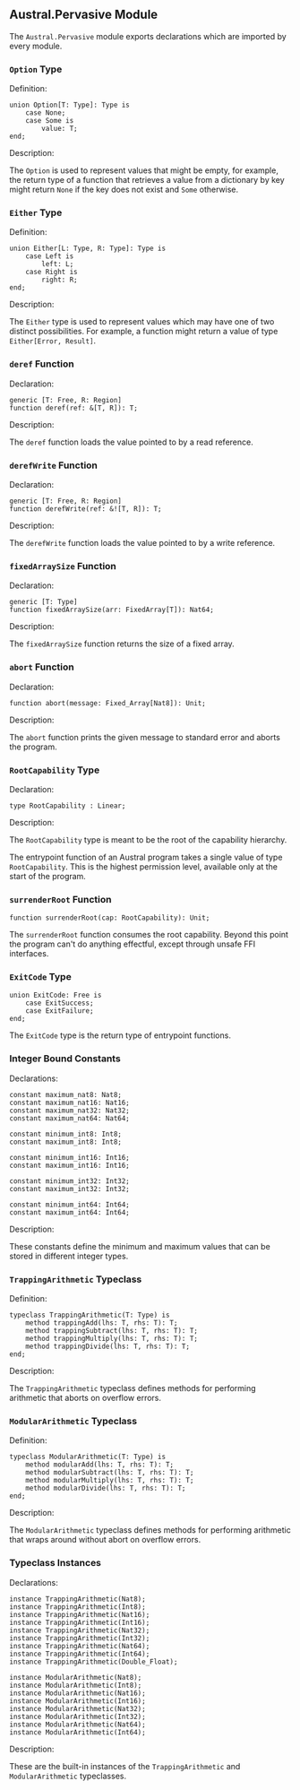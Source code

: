 ## Austral.Pervasive Module

The `Austral.Pervasive` module exports declarations which are imported by every module.

### `Option` Type

Definition:

```austral
union Option[T: Type]: Type is
    case None;
    case Some is
        value: T;
end;
```

Description:

The `Option` is used to represent values that might be empty, for example, the
return type of a function that retrieves a value from a dictionary by key might
return `None` if the key does not exist and `Some` otherwise.

### `Either` Type

Definition:

```austral
union Either[L: Type, R: Type]: Type is
    case Left is
        left: L;
    case Right is
        right: R;
end;
```

Description:

The `Either` type is used to represent values which may have one of two distinct
possibilities. For example, a function might return a value of type
`Either[Error, Result]`.

### `deref` Function

Declaration:

```austral
generic [T: Free, R: Region]
function deref(ref: &[T, R]): T;
```

Description:

The `deref` function loads the value pointed to by a read reference.

### `derefWrite` Function

Declaration:

```austral
generic [T: Free, R: Region]
function derefWrite(ref: &![T, R]): T;
```

Description:

The `derefWrite` function loads the value pointed to by a write reference.

### `fixedArraySize` Function

Declaration:

```austral
generic [T: Type]
function fixedArraySize(arr: FixedArray[T]): Nat64;
```

Description:

The `fixedArraySize` function returns the size of a fixed array.

### `abort` Function

Declaration:

```austral
function abort(message: Fixed_Array[Nat8]): Unit;
```

Description:

The `abort` function prints the given message to standard error and aborts the
program.

### `RootCapability` Type

Declaration:

```austral
type RootCapability : Linear;
```

Description:

The `RootCapability` type is meant to be the root of the capability hierarchy.

The entrypoint function of an Austral program takes a single value of type
`RootCapability`. This is the highest permission level, available only at the
start of the program.

### `surrenderRoot` Function

```austral
function surrenderRoot(cap: RootCapability): Unit;
```

The `surrenderRoot` function consumes the root capability. Beyond this point the
program can't do anything effectful, except through unsafe FFI interfaces.

### `ExitCode` Type

```austral
union ExitCode: Free is
    case ExitSuccess;
    case ExitFailure;
end;
```

The `ExitCode` type is the return type of entrypoint functions.

### Integer Bound Constants

Declarations:

```austral
constant maximum_nat8: Nat8;
constant maximum_nat16: Nat16;
constant maximum_nat32: Nat32;
constant maximum_nat64: Nat64;

constant minimum_int8: Int8;
constant maximum_int8: Int8;

constant minimum_int16: Int16;
constant maximum_int16: Int16;

constant minimum_int32: Int32;
constant maximum_int32: Int32;

constant minimum_int64: Int64;
constant maximum_int64: Int64;
```

Description:

These constants define the minimum and maximum values that can be stored in
different integer types.

### `TrappingArithmetic` Typeclass

Definition:

```austral
typeclass TrappingArithmetic(T: Type) is
    method trappingAdd(lhs: T, rhs: T): T;
    method trappingSubtract(lhs: T, rhs: T): T;
    method trappingMultiply(lhs: T, rhs: T): T;
    method trappingDivide(lhs: T, rhs: T): T;
end;
```

Description:

The `TrappingArithmetic` typeclass defines methods for performing arithmetic
that aborts on overflow errors.

### `ModularArithmetic` Typeclass

Definition:

```austral
typeclass ModularArithmetic(T: Type) is
    method modularAdd(lhs: T, rhs: T): T;
    method modularSubtract(lhs: T, rhs: T): T;
    method modularMultiply(lhs: T, rhs: T): T;
    method modularDivide(lhs: T, rhs: T): T;
end;
```

Description:

The `ModularArithmetic` typeclass defines methods for performing arithmetic that
wraps around without abort on overflow errors.

### Typeclass Instances

Declarations:

```austral
instance TrappingArithmetic(Nat8);
instance TrappingArithmetic(Int8);
instance TrappingArithmetic(Nat16);
instance TrappingArithmetic(Int16);
instance TrappingArithmetic(Nat32);
instance TrappingArithmetic(Int32);
instance TrappingArithmetic(Nat64);
instance TrappingArithmetic(Int64);
instance TrappingArithmetic(Double_Float);

instance ModularArithmetic(Nat8);
instance ModularArithmetic(Int8);
instance ModularArithmetic(Nat16);
instance ModularArithmetic(Int16);
instance ModularArithmetic(Nat32);
instance ModularArithmetic(Int32);
instance ModularArithmetic(Nat64);
instance ModularArithmetic(Int64);
```

Description:

These are the built-in instances of the `TrappingArithmetic` and
`ModularArithmetic` typeclasses.
